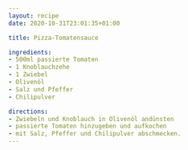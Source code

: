 ```yaml
---
layout: recipe
date: 2020-10-31T23:01:35+01:00

title: Pizza-Tomatensauce

ingredients:
- 500ml passierte Tomaten
- 1 Knoblauchzehe
- 1 Zwiebel
- Olivenöl
- Salz und Pfeffer
- Chilipulver

directions:
- Zwiebeln und Knoblauch in Olivenöl andünsten
- passierte Tomaten hinzugeben und aufkochen
- mit Salz, Pfeffer und Chilipulver abschmecken.
---
```

